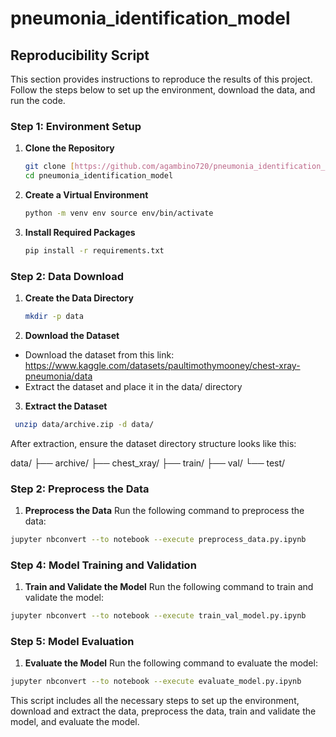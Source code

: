 # pneumonia_identification_model

## Reproducibility Script
This section provides instructions to reproduce the results of this project. Follow the steps below to set up the environment, download the data, and run the code.

### Step 1: Environment Setup

1. **Clone the Repository**
   ```bash
   git clone [https://github.com/agambino720/pneumonia_identification_model]
   cd pneumonia_identification_model

2. **Create a Virtual Environment**
   ```bash
   python -m venv env source env/bin/activate

4. **Install Required Packages**
   ```bash
   pip install -r requirements.txt

### Step 2: Data Download

1. **Create the Data Directory**
   ```bash
   mkdir -p data

2. **Download the Dataset**
  - Download the dataset from this link: https://www.kaggle.com/datasets/paultimothymooney/chest-xray-pneumonia/data
  - Extract the dataset and place it in the data/ directory

3. **Extract the Dataset**
  ```bash
   unzip data/archive.zip -d data/  
```
After extraction, ensure the dataset directory structure looks like this:

data/
├── archive/
    ├── chest_xray/
        ├── train/
        ├── val/
        └── test/

### Step 2: Preprocess the Data

1. **Preprocess the Data**
Run the following command to preprocess the data:
```bash
jupyter nbconvert --to notebook --execute preprocess_data.py.ipynb
```

### Step 4: Model Training and Validation

1. **Train and Validate the Model** 
Run the following command to train and validate the model:
```bash
jupyter nbconvert --to notebook --execute train_val_model.py.ipynb
```

### Step 5: Model Evaluation

1. **Evaluate the Model**
Run the following command to evaluate the model:
```bash
jupyter nbconvert --to notebook --execute evaluate_model.py.ipynb
```

This script includes all the necessary steps to set up the environment, download and extract the data, preprocess the data, train and validate the model, and evaluate the model.
